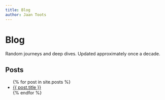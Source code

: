 ```yaml
---
title: Blog
author: Jaan Toots
---
```


# Blog

Random journeys and deep dives. Updated approximately once a decade.

## Posts

<ul>
  {% for post in site.posts %}
    <li>
      <a href="/blog{{ post.url }}">{{ post.title }}</a>
    </li>
  {% endfor %}
</ul>
